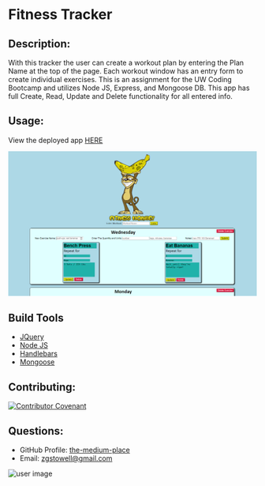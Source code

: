 # Fitness Tracker

## Description: 
With this tracker the user can create a workout plan by entering the Plan Name at the top of the page.  Each workout window has an entry form to create individual exercises.  This is an assignment for the UW Coding Bootcamp and utilizes Node JS, Express, and Mongoose DB. This app has full Create, Read, Update and Delete functionality for all entered info.  

## Usage: 
View the deployed app [HERE](https://awesome-fitness-tracker.herokuapp.com/)

![Screenshot](public/assets/images/screenshot1.png)

## Build Tools

* [JQuery](https://jquery.com/)
* [Node JS](https://nodejs.org/en/)
* [Handlebars](https://handlebarsjs.com/)
* [Mongoose](https://mongoosejs.com/)



## Contributing:
[![Contributor Covenant](https://img.shields.io/badge/Contributor%20Covenant-v2.0%20adopted-ff69b4.svg)](https://www.contributor-covenant.org/version/2/0/code_of_conduct/)

## Questions:
* GitHub Profile:  [the-medium-place](https://github.com/the-medium-place)
* Email: <zgstowell@gmail.com>


![user image](https://avatars3.githubusercontent.com/u/58536071?v=4&s=50)
